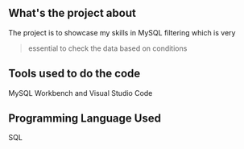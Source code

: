 ## What's the project about 
The project is to showcase my skills in MySQL filtering which is very 
> essential to check the data based on conditions

 ## Tools used to do the code
 MySQL Workbench and Visual Studio Code

 ## Programming Language Used
 SQL
